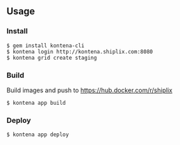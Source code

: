 ## Usage

### Install

```
$ gem install kontena-cli
$ kontena login http://kontena.shiplix.com:8080
$ kontena grid create staging
```

### Build

Build images and push to https://hub.docker.com/r/shiplix

```
$ kontena app build
```

### Deploy

```
$ kontena app deploy
```
